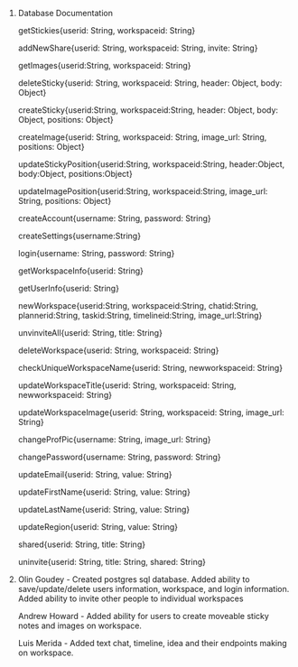 1. Database Documentation

    getStickies{userid: String, workspaceid: String}
    
    addNewShare{userid: String, workspaceid: String, invite: String}
    
    getImages{userid:String, workspaceid: String}
    
    deleteSticky{userid: String, workspaceid: String, header: Object, body: Object}
    
    createSticky{userid:String,
              workspaceid:String,
              header: Object,
              body: Object,
              positions: Object}
              
    createImage{userid: String, workspaceid: String, image_url: String, positions: Object}
    
    updateStickyPosition{userid:String, workspaceid:String, header:Object, body:Object, positions:Object}
    
    updateImagePosition{userid:String,
                    workspaceid:String,
                    image_url: String,
                    positions: Object}
    
    createAccount{username: String, password: String}
    
    createSettings{username:String}
    
    login{username: String, password: String}
    
    getWorkspaceInfo{userid: String}
    
    getUserInfo{userid: String}
    
    newWorkspace{userid:String,
                workspaceid:String,
                chatid:String,
                plannerid:String,
                taskid:String,
                timelineid:String,
                image_url:String}
                
    unvinviteAll{userid: String, title: String}
    
    deleteWorkspace{userid: String, workspaceid: String}
    
    checkUniqueWorkspaceName{userid: String,
                        newworkspaceid: String}
                        
    updateWorkspaceTitle{userid: String,
                        workspaceid: String,
                        newworkspaceid: String}
                        
    updateWorkspaceImage{userid: String,
                        workspaceid: String,
                        image_url: String}
                        
    changeProfPic{username: String,
                image_url: String}
                
    changePassword{username: String, password: String}
    
    updateEmail{userid: String, value: String}
    
    updateFirstName{userid: String,
                value: String}
                
    updateLastName{userid: String, value: String}
    
    updateRegion{userid: String, value: String}
    
    shared{userid: String, title: String}
    
    uninvite{userid: String, title: String, shared: String}
    
    
                    
    
    
    
2. Olin Goudey - Created postgres sql database. Added ability to save/update/delete users information, workspace, and login information. Added ability to invite other people to individual workspaces

    Andrew Howard - Added ability for users to create moveable sticky notes and images on workspace. 
    
    Luis Merida - Added text chat, timeline, idea and their endpoints making on workspace.